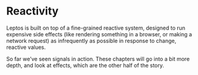 # Reactivity

Leptos is built on top of a fine-grained reactive system, designed to run expensive side effects (like rendering something in a browser, or making a network request) as infrequently as possible in response to change, reactive values.

So far we’ve seen signals in action. These chapters will go into a bit more depth, and look at effects, which are the other half of the story.
